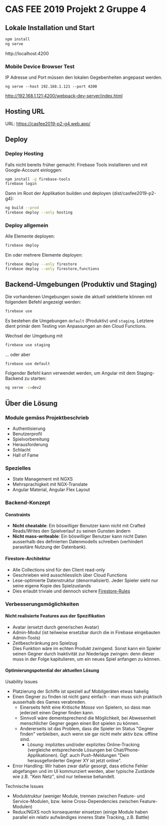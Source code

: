 # CAS FEE 2019 Projekt 2 Gruppe 4

## Lokale Installation und Start

```sh
npm install
ng serve
```

http://localhost:4200

### Mobile Device Browser Test

IP Adresse und Port müssen den lokalen Gegebenheiten angepasst werden.

```
ng serve --host 192.168.1.121 --port 4200
```

http://192.168.1.121:4200/webpack-dev-server/index.html

## Hosting URL

URL: https://casfee2019-p2-g4.web.app/

## Deploy

### Deploy Hosting

Falls nicht bereits früher gemacht: Firebase Tools installieren und 
mit Google-Account einloggen:

```sh
npm install -g firebase-tools
firebase login
```

Dann im Root der Applikation builden und deployen (dist/casfee2019-p2-g4): 

```sh
ng build --prod
firebase deploy --only hosting
```

### Deploy allgemein

Alle Elemente deployen:
```sh
firebase deploy
```

Ein oder mehrere Elemente deployen:
```sh
firebase deploy --only firestore
firebase deploy --only firestore,functions
```

## Backend-Umgebungen (Produktiv und Staging)

Die vorhandenen Umgebungen sowie die aktuell selektierte können mit folgendem Befehl angezeigt werden:

```sh
firebase use
```

Es bestehen die Umgebungen `default` (Produktiv) und `staging`. Letztere dient primär dem Testing von Anpassungen an den Cloud Functions. 

Wechsel der Umgebung mit
```sh
firebase use staging
```
... oder aber
```sh
firebase use default
```

Folgender Befehl kann verwendet werden, um Angular mit dem Staging-Backend zu starten:

```sh
ng serve -c=dev2
```

## Über die Lösung

### Module gemäss Projektbeschrieb

- Authentisierung
- Benutzerprofil
- Spielvorbereitung
- Herausforderung
- Schlacht
- Hall of Fame

### Spezielles

- State Management mit NGXS
- Mehrsprachigkeit mit NGX-Translate
- Angular Material, Angular Flex Layout

### Backend-Konzept

#### Constraints

- **Nicht cheatable**: Ein böswilliger Benutzer kann nicht mit Crafted Reads/Writes den Spielverlauf zu seinen Gunsten ändern
- **Nicht mass-writeable**: Ein böswilliger Benutzer kann nicht Daten ausserhalb des definierten Datenmodells schreiben (verhindert parasitäre Nutzung der Datenbank).

#### Firestore-Architektur

- Alle Collections sind für den Client read-only
- Geschrieben wird ausschliesslich über Cloud Functions
- Lese-optimierte Datenstruktur (denormalisiert). Jeder Spieler sieht nur seine eigene Kopie des Spielzustands
- Dies erlaubt triviale und dennoch sichere [Firestore-Rules](firestore.rules)

### Verbesserungsmöglichkeiten

#### Nicht realisierte Features aus der Spezifikation

- Avatar (ersetzt durch generischen Avatar)
- Admin-Modul (ist teilweise ersetzbar durch die in Firebase eingebauten Admin-Tools)
- Zeitbeschränkung pro Spielzug  
  Dies Funktion wäre im echten Produkt zwingend. Sonst kann ein Spieler seinen Gegner 
  durch Inaktivität zur Niederlage zwingen: denn dieser muss in der Folge kapitulieren, 
  um ein neues Spiel anfangen zu können.

#### Optimierungspotential der aktuellen Lösung

Usability Issues
- Platzierung der Schiffe ist speziell auf Mobilgeräten etwas hakelig
- Einen Gegner zu finden ist nicht ganz einfach - man muss sich praktisch
  ausserhalb des Games verabreden. 
    - Einerseits fehlt eine _Kritische Masse_ von Spielern, so dass man jederzeit
      einen Gegner finden kann.
    - Sinnvoll wäre dementsprechend die Möglichkeit, bei Abwesenheit menschlicher Gegner gegen 
      einen Bot spielen zu können. 
    - Andererseits ist das Problem, dass die Spieler im Status "Gegner finden" verbleiben, 
      auch wenn sie gar nicht mehr aktiv bzw. offline sind.
        - Lösung: implizites und/oder explizites Online-Tracking (vergleiche entsprechende
          Lösungen bei Chat/Phone-Applikationen). Ggf. auch Push-Meldungen "Dein herausgeforderter
          Gegner XY ist jetzt online".
- Error Handling: Wir haben zwar dafür gesorgt, dass etliche Fehler abgefangen und im UI kommunziert werden, 
  aber typische Zustände wie z.B. "Kein Netz", sind nur teilweise behandelt.

Technische Issues
- Modulstruktur (weniger Module, trennen zwischen Feature- und Service-Modulen, bzw. keine
  Cross-Dependencies zwischen Feature-Modulen)
- Redux/NGXS noch konsequenter einsetzen (einige Module haben parallel ein relativ aufwändiges inneres
  State Tracking, z.B. Battle)
